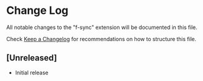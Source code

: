 # Change Log

All notable changes to the "f-sync" extension will be documented in this file.

Check [Keep a Changelog](http://keepachangelog.com/) for recommendations on how to structure this file.

## [Unreleased]

- Initial release